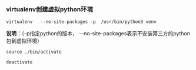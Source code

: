 ### virtualenv创建虚拟python环境

```shell
virtualenv   --no-site-packages -p  /usr/bin/python3 venv
```

**说明：**（-p指定python的版本， --no-site-packages表示不安装第三方的python包到虚拟环境）

```shell
source ./bin/activate

deactivate
```
